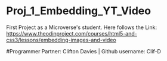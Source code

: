 # Proj_1_Embedding_YT_Video
First Project as a Microverse's student. Here follows the Link: https://www.theodinproject.com/courses/html5-and-css3/lessons/embedding-images-and-video

#Programmer Partner: Clifton Davies | Github username: Clif-D
